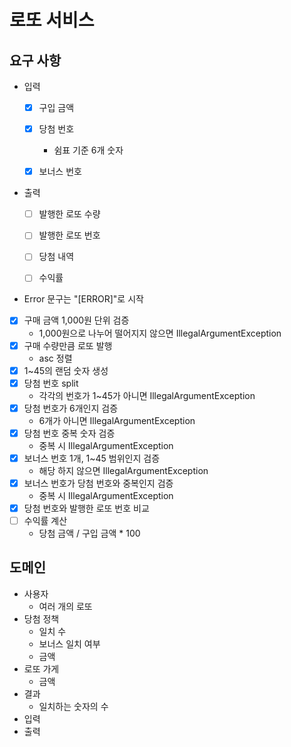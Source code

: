 # 로또 서비스
## 요구 사항
- 입력
  - [x] 구입 금액
  - [x] 당첨 번호
    - 쉼표 기준 6개 숫자
  - [x] 보너스 번호


- 출력
  - [ ] 발행한 로또 수량
  - [ ] 발행한 로또 번호
  - [ ] 당첨 내역
  - [ ] 수익률


- Error 문구는 "[ERROR]"로 시작
- [x] 구매 금액 1,000원 단위 검증
  - 1,000원으로 나누어 떨어지지 않으면 IllegalArgumentException
- [x] 구매 수량만큼 로또 발행
  - asc 정렬
- [x] 1~45의 랜덤 숫자 생성
- [x] 당첨 번호 split
  - 각각의 번호가 1~45가 아니면 IllegalArgumentException
- [x] 당첨 번호가 6개인지 검증
  - 6개가 아니면 IllegalArgumentException
- [x] 당첨 번호 중복 숫자 검증
  - 중복 시 IllegalArgumentException
- [x] 보너스 번호 1개, 1~45 범위인지 검증
  - 해당 하지 않으면 IllegalArgumentException
- [x] 보너스 번호가 당첨 번호와 중복인지 검증
  - 중복 시 IllegalArgumentException
- [x] 당첨 번호와 발행한 로또 번호 비교
- [ ] 수익률 계산
  - 당첨 금액 / 구입 금액 * 100
   
## 도메인
- 사용자
  - 여러 개의 로또
- 당첨 정책
  - 일치 수
  - 보너스 일치 여부
  - 금액
- 로또 가게
  - 금액
- 결과
  - 일치하는 숫자의 수
- 입력
- 출력